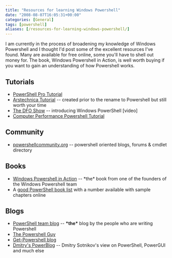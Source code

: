 ```yaml
---
title: "Resources for learning Windows Powershell"
date: "2008-08-07T16:05:31+00:00"
categories: [General]
tags: [powershell]
aliases: [/resources-for-learning-windows-powershell/]
---
```


I am currently in the process of broadening my knowledge of Windows Powershell and I thought I'd post some of the excellent resources I've found. Many are available for free online, some you'll have to shell out money for. The book, Windows Powershell in Action, is well worth buying if you want to gain an understanding of how Powershell works.
<h2>Tutorials</h2>
<ul>
	<li><a href="http://www.powershellpro.com/powershell-tutorial-introduction/">PowerShell Pro Tutorial</a></li>
	<li><a href="http://arstechnica.com/guides/other/msh.ars/2">Arstechnica Tutorial</a> -- created prior to the rename to Powershell but still worth your time</li>
	<li><a href="http://channel9.msdn.com/shows/The+DFO+Show/The-DFO-Show-Introducing-Windows-PowerShell/">The DFO Show</a> -- introducing Windows PowerShell [video]</li>
	<li><a href="http://www.computerperformance.co.uk/powershell/index.htm">Computer Performance Powershell Tutorial</a></li>
</ul>
<h2>Community</h2>
<ul>
	<li><a href="http://powershellcommunity.org/">powershellcommunity.org</a> -- powershell oriented blogs, forums &amp; cmdlet directory</li>
</ul>
<h2>Books</h2>
<ul>
	<li><a href="http://www.manning.com/payette/">Windows Powershell in Action</a> -- *the* book from one of the founders of the Windows Powershell team</li>
	<li>A <a href="http://www.robvanderwoude.com/booksps.html">good PowerShell book list</a> with a number available with sample chapters online</li>
</ul>
<h2>Blogs</h2>
<ul>
	<li><a href="http://blogs.msdn.com/powershell/">PowerShell team blog</a> -- <strong>*the*</strong> blog by the people who are writing Powershell</li>
	<li><a href="http://thepowershellguy.com/blogs/posh/">The Powershell Guy</a></li>
	<li><a href="http://marcoshaw.blogspot.com/">Get-Powershell blog</a></li>
	<li><a href="http://dmitrysotnikov.wordpress.com/">Dmitry's PowerBlog</a> -- Dmitry Sotnikov's view on PowerShell, PowerGUI and much else</li>
</ul>
